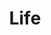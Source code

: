 ---
layout: category
title: Life
description: 일상에 관련된 카테고리
background: '/img/bg-life.jpg'
tags: []
---